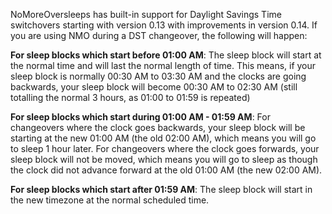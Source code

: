NoMoreOversleeps has built-in support for Daylight Savings Time switchovers starting with version 0.13 with improvements in version 0.14. If you are using NMO during a DST changeover, the following will happen:

**For sleep blocks which start before 01:00 AM**:  The sleep block will start at the normal time and will last the normal length of time. This means, if your sleep block is normally 00:30 AM to 03:30 AM and the clocks are going backwards, your sleep block will become 00:30 AM to 02:30 AM (still totalling the normal 3 hours, as 01:00 to 01:59 is repeated)

**For sleep blocks which start during 01:00 AM - 01:59 AM**:  For changeovers where the clock goes backwards, your sleep block will be starting at the new 01:00 AM (the old 02:00 AM), which means you will go to sleep 1 hour later. For changeovers where the clock goes forwards, your sleep block will not be moved, which means you will go to sleep as though the clock did not advance forward at the old 01:00 AM (the new 02:00 AM).

**For sleep blocks which start after 01:59 AM**:  The sleep block will start in the new timezone at the normal scheduled time.